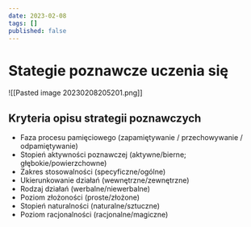 ```yaml
---
date: 2023-02-08
tags: []
published: false
---
```

# Stategie poznawcze uczenia się

![[Pasted image 20230208205201.png]]

## Kryteria opisu strategii poznawczych

- Faza procesu pamięciowego (zapamiętywanie / przechowywanie / odpamiętywanie) 
- Stopień aktywności poznawczej (aktywne/bierne; głębokie/powierzchowne)  
- Zakres stosowalności (specyficzne/ogólne)  
- Ukierunkowanie działań (wewnętrzne/zewnętrzne)
- Rodzaj działań (werbalne/niewerbalne)  
- Poziom złożoności (proste/złożone)  
- Stopień naturalności (naturalne/sztuczne)  
- Poziom racjonalności (racjonalne/magiczne)